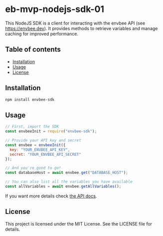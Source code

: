 # eb-mvp-nodejs-sdk-01


This NodeJS SDK is a client for interacting with the envbee API (see https://envbee.dev).
It provides methods to retrieve variables and manage caching for improved performance.

## Table of contents

- [Installation](#installation)
- [Usage](#usage)
- [License](#license)

## Installation

```bash
npm install envbee-sdk
```

## Usage

```javascript
// First, import the SDK
const envbeeInit = require("envbee-sdk");

// Provide your API key and secret
const envbee = envbeeInit({
  key: "YOUR_ENVBEE_API_KEY",
  secret: "YOUR_ENVBEE_API_SECRET"
});

// And you're good to go!
const databaseHost = await envbee.get("DATABASE_HOST");

// You can also list all the variables you have available
const allVariables = await envbee.getAllVariables();
```

If you want more details check [the API docs](https://docs.envbee.dev).

## License

This project is licensed under the MIT License. See the LICENSE file for details.

